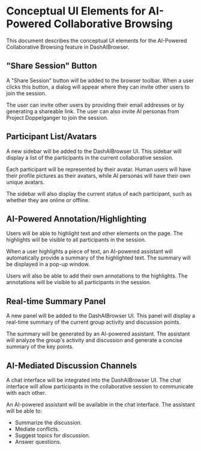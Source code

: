 # Conceptual UI Elements for AI-Powered Collaborative Browsing

This document describes the conceptual UI elements for the AI-Powered Collaborative Browsing feature in DashAIBrowser.

## "Share Session" Button

A "Share Session" button will be added to the browser toolbar. When a user clicks this button, a dialog will appear where they can invite other users to join the session.

The user can invite other users by providing their email addresses or by generating a shareable link. The user can also invite AI personas from Project Doppelganger to join the session.

## Participant List/Avatars

A new sidebar will be added to the DashAIBrowser UI. This sidebar will display a list of the participants in the current collaborative session.

Each participant will be represented by their avatar. Human users will have their profile pictures as their avatars, while AI personas will have their own unique avatars.

The sidebar will also display the current status of each participant, such as whether they are online or offline.

## AI-Powered Annotation/Highlighting

Users will be able to highlight text and other elements on the page. The highlights will be visible to all participants in the session.

When a user highlights a piece of text, an AI-powered assistant will automatically provide a summary of the highlighted text. The summary will be displayed in a pop-up window.

Users will also be able to add their own annotations to the highlights. The annotations will be visible to all participants in the session.

## Real-time Summary Panel

A new panel will be added to the DashAIBrowser UI. This panel will display a real-time summary of the current group activity and discussion points.

The summary will be generated by an AI-powered assistant. The assistant will analyze the group's activity and discussion and generate a concise summary of the key points.

## AI-Mediated Discussion Channels

A chat interface will be integrated into the DashAIBrowser UI. The chat interface will allow participants in the collaborative session to communicate with each other.

An AI-powered assistant will be available in the chat interface. The assistant will be able to:

*   Summarize the discussion.
*   Mediate conflicts.
*   Suggest topics for discussion.
*   Answer questions.
